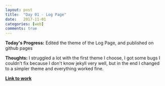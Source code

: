 ```yaml
---
layout: post
title:  "Day 01 - Log Page"
date:   2017-11-01
categories: [web]
comments: true
---
```

**Today's Progress:** Edited the theme of the Log Page, and published on github pages

**Thoughts:** I struggled a lot with the first theme I choose, I got some bugs I couldn't fix because I don't know jekyll very well, but in the end I changed to a simpler theme and everything worked fine.

**[Link to work](https://github.com/camilaavilarinho/100-days-of-code-log)**
